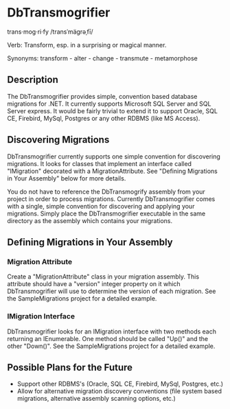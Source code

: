 ﻿DbTransmogrifier
================

trans·mog·ri·fy /transˈmägrəˌfī/

Verb: Transform, esp. in a surprising or magical manner.

Synonyms: transform - alter - change - transmute - metamorphose

Description
-----------

The DbTransmogrifier provides simple, convention based database migrations for .NET.  It currently supports Microsoft SQL Server and SQL Server express.  It would be fairly trivial to extend it to support Oracle, SQL CE, Firebird, MySql, Postgres or any other RDBMS (like MS Access).


Discovering Migrations
----------------------

DbTransmogrifier currently supports one simple convention for discovering migrations.  It looks for classes that implement an interface called "IMigration" decorated with a MigrationAttribute.  See "Defining Migrations in Your Assembly" below for more details.

You do not have to reference the DbTransmogrify assembly from your project in order to process migrations.  Currently DbTransmogrifier comes with a single, simple convention for discovering and applying your migrations.  Simply place the DbTransmogrifier executable in the same directory as the assembly which contains your migrations.


Defining Migrations in Your Assembly
------------------------------------

### Migration Attribute

Create a "MigrationAttribute" class in your migration assembly.  This attribute should have a "version" integer property on it which DbTransmogrifier will use to determine the version of each migration.  See the SampleMigrations project for a detailed example.


### IMigration Interface

DbTransmogrifier looks for an IMigration interface with two methods each returning an IEnumerable<string>.  One method should be called "Up()" and the other "Down()".  See the SampleMigrations project for a detailed example.


Possible Plans for the Future
-----------------------------

* Support other RDBMS's (Oracle, SQL CE, Firebird, MySql, Postgres, etc.)
* Allow for alternative migration discovery conventions (file system based migrations, alternative assembly scanning options, etc.)
